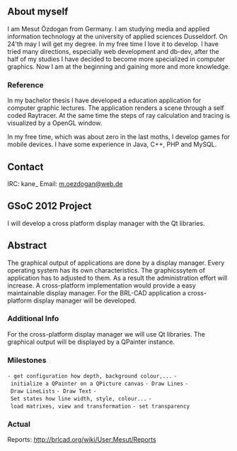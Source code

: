 ## About myself

I am Mesut Özdogan from Germany. I am studying media and applied
information technology at the university of applied sciences Dusseldorf.
On 24'th may I will get my degree.
In my free time I love it to develop. I have tried many directions,
especially web development and db-dev, after the half of my studies I
have decided to become more specialized in computer graphics. Now I am
at the beginning and gaining more and more knowledge.

### Reference

In my bachelor thesis I have developed a education application for
computer graphic lectures. The application renders a scene through a
self coded Raytracer. At the same time the steps of ray calculation and
tracing is visualized by a OpenGL window.

In my free time, which was about zero in the last moths, I develop games
for mobile devices.
I have some experience in Java, C++, PHP and MySQL.

## Contact

IRC: kane_
Email: m.oezdogan@web.de

## GSoC 2012 Project

I will develop a cross platform display manager with the Qt libraries.

## Abstract

The graphical output of applications are done by a display manager.
Every operating system has its own characteristics. The graphicssytem of
application has to adjusted to them. As a result the administration
effort will increase. A cross-platform implementation would provide a
easy maintainable display manager. For the BRL-CAD application a
cross-platform display manager will be developed.

### Additional Info

For the cross-platform display manager we will use Qt libraries. The
graphical output will be displayed by a QPainter instance.

### Milestones

`- get configuration how depth, background colour,...`
`- initialize a QPainter on a QPicture canvas`
`- Draw Lines`
`- Draw LineLists`
`- Draw Text`
`- Set states how line width, style, colour...`
`- load matrixes, view and transformation`
`- set transparency`

### Actual

Reports: <http://brlcad.org/wiki/User:Mesut/Reports>